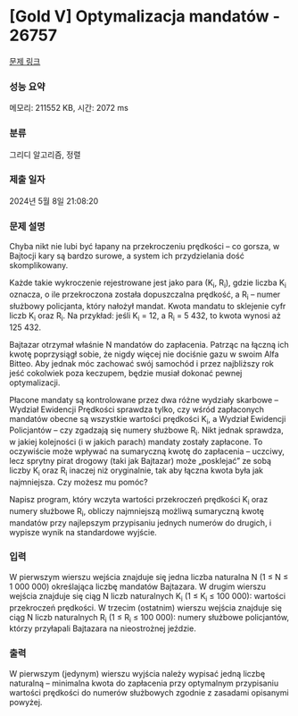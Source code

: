 # [Gold V] Optymalizacja mandatów - 26757 

[문제 링크](https://www.acmicpc.net/problem/26757) 

### 성능 요약

메모리: 211552 KB, 시간: 2072 ms

### 분류

그리디 알고리즘, 정렬

### 제출 일자

2024년 5월 8일 21:08:20

### 문제 설명

<p>Chyba nikt nie lubi być łapany na przekroczeniu prędkości – co gorsza, w Bajtocji kary są bardzo surowe, a system ich przydzielania dość skomplikowany.</p>

<p>Każde takie wykroczenie rejestrowane jest jako para (K<sub>i</sub>, R<sub>i</sub>), gdzie liczba K<sub>i</sub> oznacza, o ile przekroczona została dopuszczalna prędkość, a R<sub>i</sub> – numer służbowy policjanta, który nałożył mandat. Kwota mandatu to sklejenie cyfr liczb K<sub>i</sub> oraz R<sub>i</sub>. Na przykład: jeśli K<sub>i</sub> = 12, a R<sub>i</sub> = 5 432, to kwota wynosi aż 125 432.</p>

<p>Bajtazar otrzymał właśnie N mandatów do zapłacenia. Patrząc na łączną ich kwotę poprzysiągł sobie, że nigdy więcej nie dociśnie gazu w swoim Alfa Bitteo. Aby jednak móc zachować swój samochód i przez najbliższy rok jeść cokolwiek poza keczupem, będzie musiał dokonać pewnej optymalizacji.</p>

<p>Płacone mandaty są kontrolowane przez dwa różne wydziały skarbowe – Wydział Ewidencji Prędkości sprawdza tylko, czy wśród zapłaconych mandatów obecne są wszystkie wartości prędkości K<sub>i</sub>, a Wydział Ewidencji Policjantów – czy zgadzają się numery służbowe R<sub>i</sub>. Nikt jednak sprawdza, w jakiej kolejności (i w jakich parach) mandaty zostały zapłacone. To oczywiście może wpływać na sumaryczną kwotę do zapłacenia – uczciwy, lecz sprytny pirat drogowy (taki jak Bajtazar) może „posklejać” ze sobą liczby K<sub>i</sub> oraz R<sub>i</sub> inaczej niż oryginalnie, tak aby łączna kwota była jak najmniejsza. Czy możesz mu pomóc?</p>

<p>Napisz program, który wczyta wartości przekroczeń prędkości K<sub>i</sub> oraz numery służbowe R<sub>i</sub>, obliczy najmniejszą możliwą sumaryczną kwotę mandatów przy najlepszym przypisaniu jednych numerów do drugich, i wypisze wynik na standardowe wyjście.</p>

### 입력 

 <p>W pierwszym wierszu wejścia znajduje się jedna liczba naturalna N (1 ≤ N ≤ 1 000 000) określająca liczbę mandatów Bajtazara. W drugim wierszu wejścia znajduje się ciąg N liczb naturalnych K<sub>i</sub> (1 ≤ K<sub>i</sub> ≤ 100 000): wartości przekroczeń prędkości. W trzecim (ostatnim) wierszu wejścia znajduje się ciąg N liczb naturalnych R<sub>i</sub> (1 ≤ R<sub>i</sub> ≤ 100 000): numery służbowe policjantów, którzy przyłapali Bajtazara na nieostrożnej jeździe.</p>

### 출력 

 <p>W pierwszym (jedynym) wierszu wyjścia należy wypisać jedną liczbę naturalną – minimalna kwota do zapłacenia przy optymalnym przypisaniu wartości prędkości do numerów służbowych zgodnie z zasadami opisanymi powyżej.</p>

